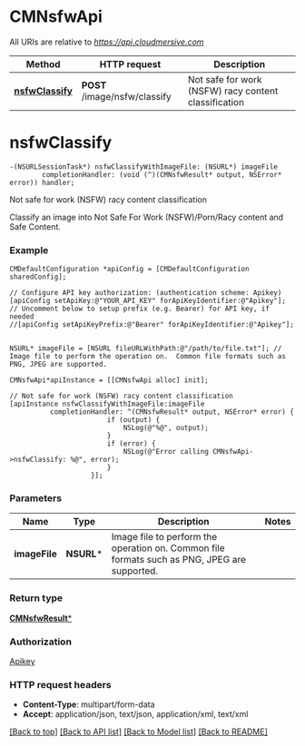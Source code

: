 # CMNsfwApi

All URIs are relative to *https://api.cloudmersive.com*

Method | HTTP request | Description
------------- | ------------- | -------------
[**nsfwClassify**](CMNsfwApi.md#nsfwclassify) | **POST** /image/nsfw/classify | Not safe for work (NSFW) racy content classification


# **nsfwClassify**
```objc
-(NSURLSessionTask*) nsfwClassifyWithImageFile: (NSURL*) imageFile
        completionHandler: (void (^)(CMNsfwResult* output, NSError* error)) handler;
```

Not safe for work (NSFW) racy content classification

Classify an image into Not Safe For Work (NSFW)/Porn/Racy content and Safe Content.

### Example 
```objc
CMDefaultConfiguration *apiConfig = [CMDefaultConfiguration sharedConfig];

// Configure API key authorization: (authentication scheme: Apikey)
[apiConfig setApiKey:@"YOUR_API_KEY" forApiKeyIdentifier:@"Apikey"];
// Uncomment below to setup prefix (e.g. Bearer) for API key, if needed
//[apiConfig setApiKeyPrefix:@"Bearer" forApiKeyIdentifier:@"Apikey"];


NSURL* imageFile = [NSURL fileURLWithPath:@"/path/to/file.txt"]; // Image file to perform the operation on.  Common file formats such as PNG, JPEG are supported.

CMNsfwApi*apiInstance = [[CMNsfwApi alloc] init];

// Not safe for work (NSFW) racy content classification
[apiInstance nsfwClassifyWithImageFile:imageFile
          completionHandler: ^(CMNsfwResult* output, NSError* error) {
                        if (output) {
                            NSLog(@"%@", output);
                        }
                        if (error) {
                            NSLog(@"Error calling CMNsfwApi->nsfwClassify: %@", error);
                        }
                    }];
```

### Parameters

Name | Type | Description  | Notes
------------- | ------------- | ------------- | -------------
 **imageFile** | **NSURL***| Image file to perform the operation on.  Common file formats such as PNG, JPEG are supported. | 

### Return type

[**CMNsfwResult***](CMNsfwResult.md)

### Authorization

[Apikey](../README.md#Apikey)

### HTTP request headers

 - **Content-Type**: multipart/form-data
 - **Accept**: application/json, text/json, application/xml, text/xml

[[Back to top]](#) [[Back to API list]](../README.md#documentation-for-api-endpoints) [[Back to Model list]](../README.md#documentation-for-models) [[Back to README]](../README.md)

